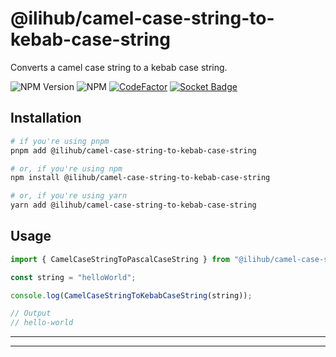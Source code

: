 # @ilihub/camel-case-string-to-kebab-case-string

Converts a camel case string to a kebab case string.

![NPM Version](https://img.shields.io/npm/v/%40ilihub%2Fcamel-case-string-to-kebab-case-string?color=33cd56&logo=npm)
![NPM](https://img.shields.io/npm/l/%40ilihub%2Fcamel-case-string-to-kebab-case-string)
[![CodeFactor](https://www.codefactor.io/repository/github/ilihub/npm/badge)](https://www.codefactor.io/repository/github/ilihub/npm)
[![Socket Badge](https://socket.dev/api/badge/npm/package/@ilihub/camel-case-string-to-kebab-case-string)](https://socket.dev/npm/package/@ilihub/camel-case-string-to-kebab-case-string)

## Installation

```bash
# if you're using pnpm
pnpm add @ilihub/camel-case-string-to-kebab-case-string

# or, if you're using npm
npm install @ilihub/camel-case-string-to-kebab-case-string

# or, if you're using yarn
yarn add @ilihub/camel-case-string-to-kebab-case-string
```

## Usage

```javascript
import { CamelCaseStringToPascalCaseString } from "@ilihub/camel-case-string-to-kebab-case-string";

const string = "helloWorld";

console.log(CamelCaseStringToKebabCaseString(string));

// Output
// hello-world
```

---

<!-- sponsors_and_backers_section_start -->

<!-- sponsors_and_backers_section_end -->

---
